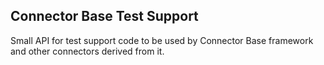 ## Connector Base Test Support

Small API for test support code to be used by Connector Base framework and other
connectors derived from it.
